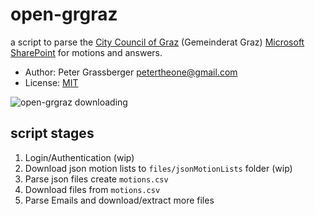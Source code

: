 open-grgraz
===========

a script to parse the [City Council of Graz](http://www.graz.at/cms/beitrag/10193600/4519286)
(Gemeinderat Graz) [Microsoft SharePoint](https://en.wikipedia.org/wiki/SharePoint)
for motions and answers.

 - Author: Peter Grassberger <petertheone@gmail.com>
 - License: [MIT](https://opensource.org/licenses/MIT)

![open-grgraz downloading](https://raw.github.com/PPOE/open-grgraz/master/open-grgraz.jpg "open-grgraz downloading (c) @stefan2904")

script stages
-------------

1. Login/Authentication (wip)
2. Download json motion lists to `files/jsonMotionLists` folder (wip)
3. Parse json files create `motions.csv`
4. Download files from `motions.csv`
5. Parse Emails and download/extract more files
